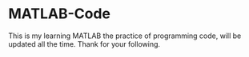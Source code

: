 # MATLAB-Code
This is my learning MATLAB the practice of programming code, will be updated all the time.
Thank for your following.
